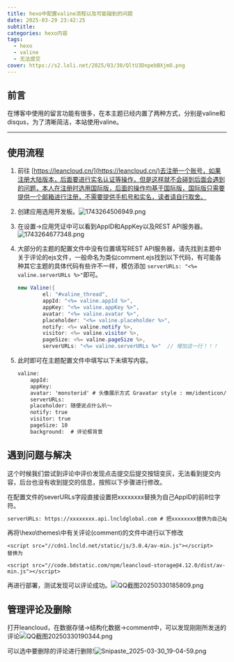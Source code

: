 ```yaml
---
title: hexo中配置valine流程以及可能碰到的问题
date: 2025-03-29 23:42:25
subtitle: 
categories: hexo内容
tags:
  - hexo
  - valine
  - 无法提交
cover: https://s2.loli.net/2025/03/30/QltU3DnpebBXjmO.png
---
```

## 前言

在博客中使用的留言功能有很多，在本主题已经内置了两种方式，分别是valine和disqus，为了清晰简洁，本站使用valine。

---

## 使用流程

1. 前往 [https://leancloud.cn/](https://leancloud.cn/)去注册一个账号，如果注册大陆版本，后面要进行实名认证等操作，但是这样就不会碰到后面会遇到的问题，本人在注册时选用国际版，后面的操作均基于国际版，国际版只需要提供一个邮箱进行注册，不需要提供手机号和实名，读者请自行取舍。
2. 创建应用选用开发板。![1743264506949.png](https://s2.loli.net/2025/03/30/iYKawk1ND6PjSnv.png)
3. 在设置->应用凭证中可以看到AppID和AppKey以及REST API服务器。![1743264677348.png](https://s2.loli.net/2025/03/30/7j3tNxB1PCUcf2M.png)
4. 大部分的主题的配置文件中没有位置填写REST API服务器，请先找到主题中关于评论的ejs文件，一般命名为类似comment.ejs找到以下代码，有可能各种其它主题的具体代码有些许不一样，模仿添加 `serverURLs: "<%= valine.serverURLs %>"`即可。

   ```java
   new Valine({
           el: "#valine_thread",
           appId: "<%= valine.appId %>",
           appKey: "<%= valine.appKey %>",
           avatar: "<%= valine.avatar %>",
           placeholder: "<%= valine.placeholder %>",
           notify: <%= valine.notify %>,
           visitor: <%= valine.visitor %>,
           pageSize: <%= valine.pageSize %>,
           serverURLs: "<%= valine.serverURLs %>"  // 增加这一行！！！
   ```
5. 此时即可在主题配置文件中填写以下未填写内容。

   ```apache
   valine:
       appId: 
       appKey: 
       avatar: 'monsterid' # 头像展示方式 Gravatar style : mm/identicon/monsterid/wavatar/retro/hide
       serverURLs: 
       placeholder: 随便说点什么叭～
       notify: true
       visitor: true
       pageSize: 10
       background:  # 评论框背景
   ```

## 遇到问题与解决

这个时候我们尝试到评论中评价发现点击提交后提交按钮变灰，无法看到提交内容，后台也没有收到提交的信息，按照以下步骤进行修改。<br>

在配置文件的severURLs字段直接设置把xxxxxxxx替换为自己AppID的前8位字符。

```apache
serverURLs: https://xxxxxxxx.api.lncldglobal.com # 把xxxxxxxx替换为自己AppID的前8位字符
```

再将\\hexo\\themes\中有关评论(comment)的文件中进行以下修改

```
<script src="//cdn1.lncld.net/static/js/3.0.4/av-min.js"></script>
替换为

<script src="//code.bdstatic.com/npm/leancloud-storage@4.12.0/dist/av-min.js"></script>
```

再进行部署，测试发现可以评论成功。![QQ截图20250330185809.png](https://s2.loli.net/2025/03/30/y4Y8tE6I2sRQ95k.png)

## 管理评论及删除

打开leancloud，在数据存储->结构化数据->comment中，可以发现刚刚所发送的评论![QQ截图20250330190344.png](https://s2.loli.net/2025/03/30/RslnYop7JdQaz14.png)

可以选中要删除的评论进行删除!![Snipaste_2025-03-30_19-04-59.png](https://s2.loli.net/2025/03/30/SVWyBs7H9M8PFn4.png)
